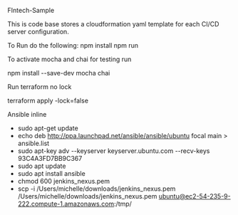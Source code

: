 FIntech-Sample

This is code base stores a cloudformation yaml template for each CI/CD server configuration.

To Run do the following:
npm install
npm run 

To activate mocha and chai for testing run 

npm install --save-dev mocha chai

Run terraform  no lock

terraform apply -lock=false

Ansible inline
- sudo apt-get update
- echo deb http://ppa.launchpad.net/ansible/ansible/ubuntu focal main > ansible.list
- sudo apt-key adv --keyserver keyserver.ubuntu.com --recv-keys 93C4A3FD7BB9C367
- sudo apt update
- sudo apt install ansible
- chmod 600 jenkins_nexus.pem
- scp -i /Users/michelle/downloads/jenkins_nexus.pem /Users/michelle/downloads/jenkins_nexus.pem ubuntu@ec2-54-235-9-222.compute-1.amazonaws.com:/tmp/

